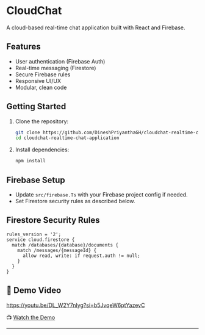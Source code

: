 # CloudChat

A cloud-based real-time chat application built with React and Firebase.

## Features
- User authentication (Firebase Auth)
- Real-time messaging (Firestore)
- Secure Firebase rules
- Responsive UI/UX
- Modular, clean code

## Getting Started

1. Clone the repository:
   ```bash
   git clone https://github.com/DineshPriyanthaGH/cloudchat-realtime-chat-application.git
   cd cloudchat-realtime-chat-application
   ```
2. Install dependencies:
   ```bash
   npm install
   ```


## Firebase Setup
- Update `src/firebase.Ts` with your Firebase project config if needed.
- Set Firestore security rules as described below.

## Firestore Security Rules
```
rules_version = '2';
service cloud.firestore {
  match /databases/{database}/documents {
    match /messages/{messageId} {
      allow read, write: if request.auth != null;
    }
  }
}
```
## 🎥 Demo Video
https://youtu.be/DL_W2Y7nIyg?si=b5JvqeW6ptYazevC

📺 [Watch the Demo](https://drive.google.com/file/d/14_VyMQ1rAvhYhJKivIGPte9jzyfL6FCk/view?usp=drive_link)

---




